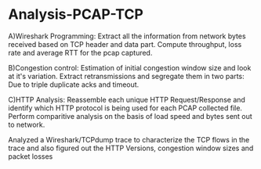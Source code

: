 # Analysis-PCAP-TCP

A)Wireshark Programming: Extract all the information from network bytes received based on TCP header and data part.
Compute throughput, loss rate and average RTT for the pcap captured.

B)Congestion control: Estimation of initial congestion window size and look at it's variation. 
Extract retransmissions and segregate them in two parts: Due to triple duplicate acks and timeout.

C)HTTP Analysis: Reassemble each unique HTTP Request/Response and identify which HTTP protocol is being used for each PCAP collected file. 
Perform comparitive analysis on the basis of load speed and bytes sent out to network.

Analyzed a Wireshark/TCPdump trace to characterize the TCP flows in the trace and also figured out the HTTP Versions, 
congestion window sizes and packet losses

